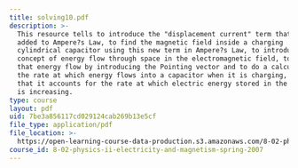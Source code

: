 ```yaml
---
title: solving10.pdf
description: >-
  This resource tells to introduce the "displacement current" term that Maxwell
  added to Ampere?s Law, to find the magnetic field inside a charging
  cylindrical capacitor using this new term in Ampere?s Law, to introduce the
  concept of energy flow through space in the electromagnetic field, to quantify
  that energy flow by introducing the Pointing vector and to do a calculation of
  the rate at which energy flows into a capacitor when it is charging, and show
  that it accounts for the rate at which electric energy stored in the capacitor
  is increasing.
type: course
layout: pdf
uid: 7be3a856117cd029124cab269b13e5cf
file_type: application/pdf
file_location: >-
  https://open-learning-course-data-production.s3.amazonaws.com/8-02-physics-ii-electricity-and-magnetism-spring-2007/7be3a856117cd029124cab269b13e5cf_solving10.pdf
course_id: 8-02-physics-ii-electricity-and-magnetism-spring-2007
---
```

